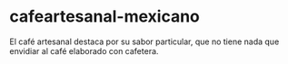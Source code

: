 # cafeartesanal-mexicano
El café artesanal destaca por su sabor particular, que no tiene nada que envidiar al café elaborado con cafetera.

